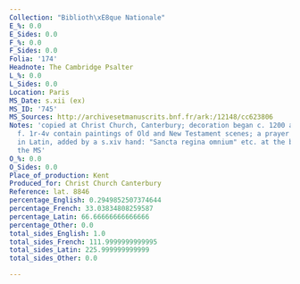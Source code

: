 ```yaml
---
Collection: "Biblioth\xE8que Nationale"
E_%: 0.0
E_Sides: 0.0
F_%: 0.0
F_Sides: 0.0
Folia: '174'
Headnote: The Cambridge Psalter
L_%: 0.0
L_Sides: 0.0
Location: Paris
MS_Date: s.xii (ex)
MS_ID: '745'
MS_Sources: http://archivesetmanuscrits.bnf.fr/ark:/12148/cc623806
Notes: 'copied at Christ Church, Canterbury; decoration began c. 1200 at Canterbury;
  f. 1r-4v contain paintings of Old and New Testament scenes; a prayer to the Virgin,
  in Latin, added by a s.xiv hand: "Sancta regina omnium" etc. at the beginning of
  the MS'
O_%: 0.0
O_Sides: 0.0
Place_of_production: Kent
Produced_for: Christ Church Canterbury
Reference: lat. 8846
percentage_English: 0.2949852507374644
percentage_French: 33.03834808259587
percentage_Latin: 66.66666666666666
percentage_Other: 0.0
total_sides_English: 1.0
total_sides_French: 111.9999999999995
total_sides_Latin: 225.999999999999
total_sides_Other: 0.0

---
```

